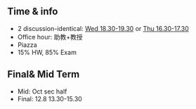 ## Time & info
- 2 discussion-identical: <u>Wed 18.30-19.30</u> or <u>Thu 16.30-17.30</u>
- Office hour: 助教+教授
- Piazza
- 15% HW, 85% Exam

## Final& Mid Term
- Mid: Oct sec half
- Final: 12.8 13.30-15.30
